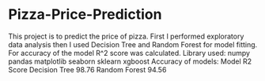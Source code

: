 # Pizza-Price-Prediction
This project is to predict the price of pizza. First I performed exploratory data analysis then I used Decision Tree and Random Forest for model fitting. For accuracy of the model R^2 score was calculated.
Library used:
numpy
pandas
matplotlib
seaborn
sklearn
xgboost
Accuracy of models:
Model	R2 Score
Decision Tree	98.76
Random Forest	94.56
